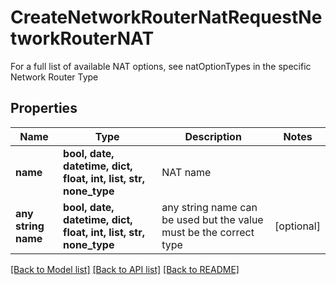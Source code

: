 # CreateNetworkRouterNatRequestNetworkRouterNAT

For a full list of available NAT options, see natOptionTypes in the specific Network Router Type

## Properties
Name | Type | Description | Notes
------------ | ------------- | ------------- | -------------
**name** | **bool, date, datetime, dict, float, int, list, str, none_type** | NAT name | 
**any string name** | **bool, date, datetime, dict, float, int, list, str, none_type** | any string name can be used but the value must be the correct type | [optional]

[[Back to Model list]](../README.md#documentation-for-models) [[Back to API list]](../README.md#documentation-for-api-endpoints) [[Back to README]](../README.md)


